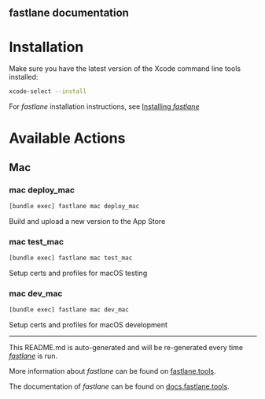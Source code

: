fastlane documentation
----

# Installation

Make sure you have the latest version of the Xcode command line tools installed:

```sh
xcode-select --install
```

For _fastlane_ installation instructions, see [Installing _fastlane_](https://docs.fastlane.tools/#installing-fastlane)

# Available Actions

## Mac

### mac deploy_mac

```sh
[bundle exec] fastlane mac deploy_mac
```

Build and upload a new version to the App Store

### mac test_mac

```sh
[bundle exec] fastlane mac test_mac
```

Setup certs and profiles for macOS testing

### mac dev_mac

```sh
[bundle exec] fastlane mac dev_mac
```

Setup certs and profiles for macOS development

----

This README.md is auto-generated and will be re-generated every time [_fastlane_](https://fastlane.tools) is run.

More information about _fastlane_ can be found on [fastlane.tools](https://fastlane.tools).

The documentation of _fastlane_ can be found on [docs.fastlane.tools](https://docs.fastlane.tools).
